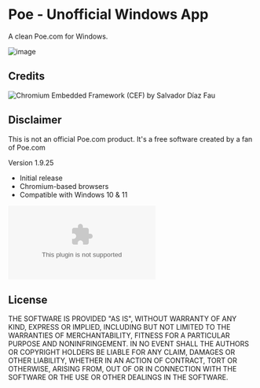 # Poe - Unofficial Windows App
A clean Poe.com for Windows.

![image](https://github.com/edmund5/poe-unofficial-windows-app/assets/299803/8b467c7f-4254-49cf-a1c2-fc60a0c4b7b1)

## Credits

![Chromium Embedded Framework (CEF)](https://github.com/salvadordf/CEF4Delphi) by Salvador Díaz Fau

## Disclaimer

This is not an official Poe.com product. It's a free software created by a fan of Poe.com

Version 1.9.25
- Initial release
- Chromium-based browsers
- Compatible with Windows 10 & 11

![Download](https://edmundcinco.com/projects/poe-unofficial/poe-unofficial-v1.9.25.zip)

## License

THE SOFTWARE IS PROVIDED "AS IS", WITHOUT WARRANTY OF ANY KIND, EXPRESS OR
IMPLIED, INCLUDING BUT NOT LIMITED TO THE WARRANTIES OF MERCHANTABILITY,
FITNESS FOR A PARTICULAR PURPOSE AND NONINFRINGEMENT. IN NO EVENT SHALL THE
AUTHORS OR COPYRIGHT HOLDERS BE LIABLE FOR ANY CLAIM, DAMAGES OR OTHER
LIABILITY, WHETHER IN AN ACTION OF CONTRACT, TORT OR OTHERWISE, ARISING FROM,
OUT OF OR IN CONNECTION WITH THE SOFTWARE OR THE USE OR OTHER DEALINGS IN THE
SOFTWARE.
